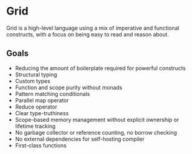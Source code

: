 # Grid

Grid is a high-level language using a mix of imperative and functional constructs, with a focus on being easy to read and reason about.

## Goals

- Reducing the amount of boilerplate required for powerful constructs
- Structural typing
- Custom types
- Function and scope purity without monads
- Pattern matching conditionals
- Parallel map operator
- Reduce operator
- Clear type-truthiness
- Scope-based memory management without explicit ownership or lifetime tracking
- No garbage collector or reference counting, no borrow checking
- No external dependencies for self-hosting compiler
- First-class functions
